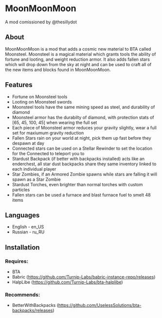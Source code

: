 # MoonMoonMoon

A mod comissioned by @thesillydot

## About

MoonMoonMoon is a mod that adds a cosmic new material to BTA called Moonsteel. Moonsteel is a magical material which grants tools the ability of fortune and looting, and weight reduction armor. It also adds fallen stars which will drop down from the sky at night and can be used to craft all of the new items and blocks found in MoonMoonMoon.

## Features
- Fortune on Moonsteel tools
- Looting on Moonsteel swords
- Moonsteel tools have the same mining speed as steel, and durability of diamond
- Moonsteel armor has the durabilty of diamond, with protection stats of [65, 45, 100, 45] when wearing the full set
- Each piece of Moonsteel armor reduces your gravity slightly, wear a full set for maxiumum gravity reduction
- Fallen Stars rain on your world at night, pick them up fast before they despawn at day
- Connected stars can be used on a Stellar Rewinder to set the location for the Connected to teleport you to
- Stardust Backpack (if better with backpacks installed) acts like an enderchest, all star dust backpacks share they same inventory linked to each individual player
- Star Zombies, if an Armored Zombie spawns while stars are falling it will spawn as a Star Zombie
- Stardust Torches, even brighter than normal torches with custom particles
- Fallen stars can be used a furnace and blast furnace fuel to smelt 48 items

## Languages
- English - en_US
- Russian - ru_RU

## Installation

### Requires:
- BTA
- Babric (https://github.com/Turnip-Labs/babric-instance-repo/releases)
- HalpLibe (https://github.com/Turnip-Labs/bta-halplibe)
### Recommends:
- BetterWithBackpacks (https://github.com/UselessSolutions/bta-backpacks/releases)
